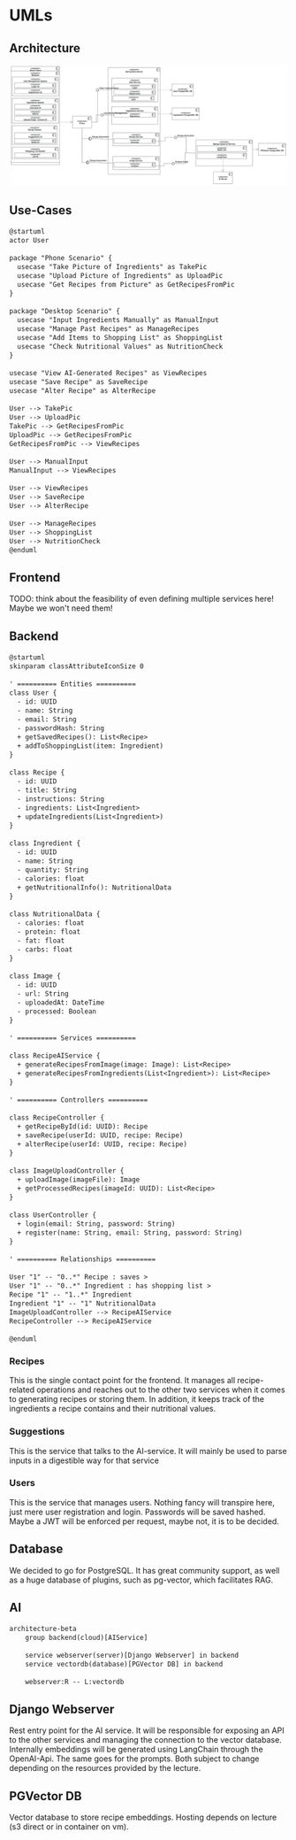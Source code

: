 # UMLs

## Architecture

![architecture](./UMLClassDiagram.svg)

## Use-Cases

```
@startuml
actor User

package "Phone Scenario" {
  usecase "Take Picture of Ingredients" as TakePic
  usecase "Upload Picture of Ingredients" as UploadPic
  usecase "Get Recipes from Picture" as GetRecipesFromPic
}

package "Desktop Scenario" {
  usecase "Input Ingredients Manually" as ManualInput
  usecase "Manage Past Recipes" as ManageRecipes
  usecase "Add Items to Shopping List" as ShoppingList
  usecase "Check Nutritional Values" as NutritionCheck
}

usecase "View AI-Generated Recipes" as ViewRecipes
usecase "Save Recipe" as SaveRecipe
usecase "Alter Recipe" as AlterRecipe

User --> TakePic
User --> UploadPic
TakePic --> GetRecipesFromPic
UploadPic --> GetRecipesFromPic
GetRecipesFromPic --> ViewRecipes

User --> ManualInput
ManualInput --> ViewRecipes

User --> ViewRecipes
User --> SaveRecipe
User --> AlterRecipe

User --> ManageRecipes
User --> ShoppingList
User --> NutritionCheck
@enduml
```

## Frontend

TODO: think about the feasibility of even defining multiple services here! Maybe we won't need them!

## Backend

```
@startuml
skinparam classAttributeIconSize 0

' ========== Entities ==========
class User {
  - id: UUID
  - name: String
  - email: String
  - passwordHash: String
  + getSavedRecipes(): List<Recipe>
  + addToShoppingList(item: Ingredient)
}

class Recipe {
  - id: UUID
  - title: String
  - instructions: String
  - ingredients: List<Ingredient>
  + updateIngredients(List<Ingredient>)
}

class Ingredient {
  - id: UUID
  - name: String
  - quantity: String
  - calories: float
  + getNutritionalInfo(): NutritionalData
}

class NutritionalData {
  - calories: float
  - protein: float
  - fat: float
  - carbs: float
}

class Image {
  - id: UUID
  - url: String
  - uploadedAt: DateTime
  - processed: Boolean
}

' ========== Services ==========

class RecipeAIService {
  + generateRecipesFromImage(image: Image): List<Recipe>
  + generateRecipesFromIngredients(List<Ingredient>): List<Recipe>
}

' ========== Controllers ==========

class RecipeController {
  + getRecipeById(id: UUID): Recipe
  + saveRecipe(userId: UUID, recipe: Recipe)
  + alterRecipe(userId: UUID, recipe: Recipe)
}

class ImageUploadController {
  + uploadImage(imageFile): Image
  + getProcessedRecipes(imageId: UUID): List<Recipe>
}

class UserController {
  + login(email: String, password: String)
  + register(name: String, email: String, password: String)
}

' ========== Relationships ==========

User "1" -- "0..*" Recipe : saves >
User "1" -- "0..*" Ingredient : has shopping list >
Recipe "1" -- "1..*" Ingredient
Ingredient "1" -- "1" NutritionalData
ImageUploadController --> RecipeAIService
RecipeController --> RecipeAIService

@enduml
```

### Recipes

This is the single contact point for the frontend. It manages all recipe-related operations and reaches out to the other two services when it comes to generating recipes or storing them. In addition, it keeps track of the ingredients a recipe contains and their nutritional values.

### Suggestions

This is the service that talks to the AI-service. It will mainly be used to parse inputs in a digestible way for that service

### Users

This is the service that manages users. Nothing fancy will transpire here, just mere user registration and login. Passwords will be saved hashed. Maybe a JWT will be enforced per request, maybe not, it is to be decided.

## Database

We decided to go for PostgreSQL. It has great community support, as well as a huge database of plugins, such as pg-vector, which facilitates RAG.

## AI

```mermaid
architecture-beta
    group backend(cloud)[AIService]

    service webserver(server)[Django Webserver] in backend
    service vectordb(database)[PGVector DB] in backend

    webserver:R -- L:vectordb
```

## Django Webserver

Rest entry point for the AI service. 
It will be responsible for exposing an API to the other services and managing the connection to the vector database.
Internally embeddings will be generated using LangChain through the OpenAI-Api.
The same goes for the prompts. Both subject to change depending on the resources provided by the lecture.


## PGVector DB

Vector database to store recipe embeddings. Hosting depends on lecture (s3 direct or in container on vm). 
